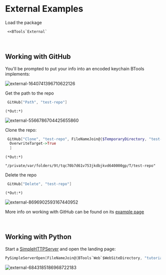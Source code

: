 <a id="external-examples" style="width:0;height:0;margin:0;padding:0;">&zwnj;</a>

# External Examples

Load the package

```mathematica
 <<BTools`External`
```

<a id="working-with-github" style="width:0;height:0;margin:0;padding:0;">&zwnj;</a>

## Working with GitHub

You'll be prompted to put your info into an encoded keychain BTools implements:

![external-1640741396710622126](./img/external-1640741396710622126.png)

Get the path to the repo

```mathematica
 GitHub["Path", "test-repo"]
```

    (*Out:*)
    
![external-5566786704425655860](./img/external-5566786704425655860.png)

Clone the repo:

```mathematica
 GitHub["Clone", "test-repo", FileNameJoin@{$TemporaryDirectory, "test-repo"},
  OverwriteTarget->True
  ]
```

    (*Out:*)
    
    "/private/var/folders/9t/tqc70b7d61v753jkdbjkvd640000gp/T/test-repo"

Delete the repo

```mathematica
 GitHub["Delete", "test-repo"]
```

    (*Out:*)
    
![external-8696902593167440952](./img/external-8696902593167440952.png)

More info on working with GitHub can be found on its  [example page](https://github.com/b3m2a1/mathematica-BTools/wiki/GitHub)

<a id="working-with-python" style="width:0;height:0;margin:0;padding:0;">&zwnj;</a>

## Working with Python

Start a  [SimpleHTTPServer](https://docs.python.org/2/library/simplehttpserver.html)  and open the landing page:

```mathematica
PySimpleServerOpen[FileNameJoin@{BTools`Web`$WebSiteDirectory, "tutorial", "output"}];
```

![external-6843185186968722183](./img/external-6843185186968722183.png)